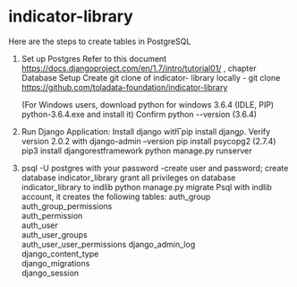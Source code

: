 # indicator-library

Here are the steps to create tables in PostgreSQL
1. Set up Postgres
      Refer to this document https://docs.djangoproject.com/en/1.7/intro/tutorial01/ , chapter Database Setup
      Create git clone of indicator- library locally - git clone https://github.com/toladata-foundation/indicator-library
     
     (For Windows users, download python for windows 3.6.4 (IDLE, PIP) python-3.6.4.exe and install it)
     Confirm python --version (3.6.4)
     
2. Run Django Application:
      Install django with ͞pip install django͟. 
      Verify version 2.0.2 with django-admin –version
      pip install psycopg2  (2.7.4)
      pip3 install djangorestframework
      python manage.py runserver
      
3. psql -U postgres with your password -create user and password; 
      create database indicator_library 
      grant all privileges on database indicator_library to indlib 
      python manage.py migrate
      Psql with indlib account, it creates the following tables: 
            auth_group      
            auth_group_permissions    
            auth_permission            
            auth_user             
            auth_user_groups           
            auth_user_user_permissions 
            django_admin_log           
            django_content_type             
            django_migrations  
            django_session     
